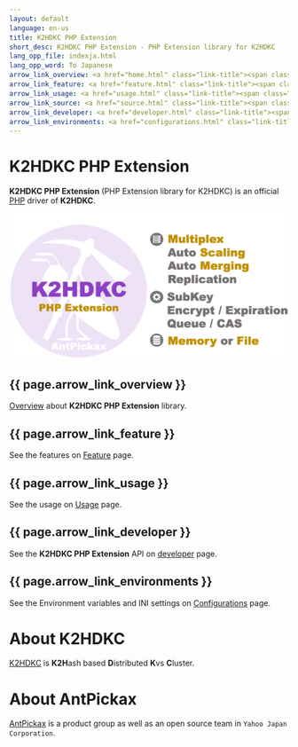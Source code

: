 ```yaml
---
layout: default
language: en-us
title: K2HDKC PHP Extension
short_desc: K2HDKC PHP Extension - PHP Extension library for K2HDKC
lang_opp_file: indexja.html
lang_opp_word: To Japanese
arrow_link_overview: <a href="home.html" class="link-title"><span class="arrow-base link-arrow-right"></span>Overview</a>
arrow_link_feature: <a href="feature.html" class="link-title"><span class="arrow-base link-arrow-right"></span>Feature</a>
arrow_link_usage: <a href="usage.html" class="link-title"><span class="arrow-base link-arrow-right"></span>Usage</a>
arrow_link_source: <a href="source.html" class="link-title"><span class="arrow-base link-arrow-right"></span>Source Code</a>
arrow_link_developer: <a href="developer.html" class="link-title"><span class="arrow-base link-arrow-right"></span>Developer</a>
arrow_link_environments: <a href="configurations.html" class="link-title"><span class="arrow-base link-arrow-right"></span>Configurations</a>
---
```


# **K2HDKC PHP Extension**
**K2HDKC PHP Extension** (PHP Extension library for K2HDKC) is an official [PHP](https://www.php.net/) driver of **K2HDKC**.

![K2HDKC PHP Extension](images/top_k2hdkc_phpext.png)

## {{ page.arrow_link_overview }}
[Overview](home.html) about **K2HDKC PHP Extension** library.

## {{ page.arrow_link_feature }}
See the features on [Feature](feature.html) page.

## {{ page.arrow_link_usage }}
See the usage on [Usage](usage.html) page.

## {{ page.arrow_link_developer }}
See the **K2HDKC PHP Extension** API on [developer](developer.html) page.

## {{ page.arrow_link_environments }}
See the Environment variables and INI settings on [Configurations](configurations.html) page.

# **About K2HDKC**
[K2HDKC](https://k2hdkc.antpick.ax/) is **K2H**ash based **D**istributed **K**vs **C**luster.

# **About AntPickax**
[AntPickax](https://antpick.ax/) is a product group as well as an open source team in `Yahoo Japan Corporation`.
